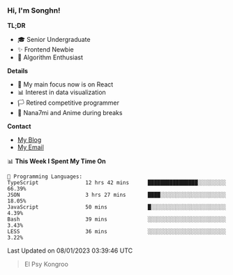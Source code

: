 ### Hi, I'm Songhn!

**TL;DR**

- 🎓 Senior Undergraduate
- ✨ Frontend Newbie
- 🎈 Algorithm Enthusiast

**Details**

- 🎯 My main focus now is on React
- 📊 Interest in data visualization
- 🏳️ Retired competitive programmer
- 🍵 Nana7mi and Anime during breaks

**Contact**
- [My Blog](https://blog.songhn.com)
- [My Email](mailto:nana7mi@duck.com)

<!--START_SECTION:waka-->
📊 **This Week I Spent My Time On** 

```text
💬 Programming Languages: 
TypeScript               12 hrs 42 mins      ████████████████░░░░░░░░░   66.39% 
JSON                     3 hrs 27 mins       ████░░░░░░░░░░░░░░░░░░░░░   18.05% 
JavaScript               50 mins             █░░░░░░░░░░░░░░░░░░░░░░░░   4.39% 
Bash                     39 mins             ░░░░░░░░░░░░░░░░░░░░░░░░░   3.43% 
LESS                     36 mins             ░░░░░░░░░░░░░░░░░░░░░░░░░   3.22%

```


 Last Updated on 08/01/2023 03:39:46 UTC
<!--END_SECTION:waka-->

> El Psy Kongroo
